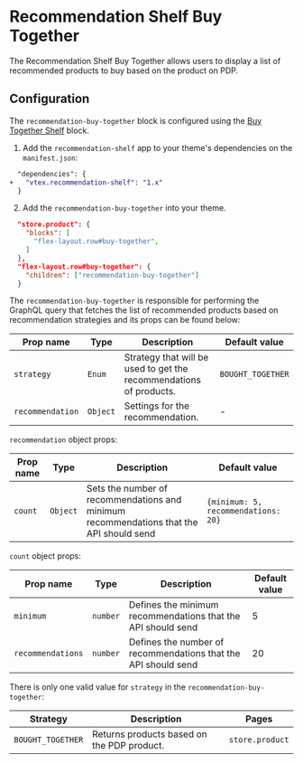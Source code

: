 # Recommendation Shelf Buy Together

The Recommendation Shelf Buy Together allows users to display a list of recommended products to buy based on the product on PDP.

## Configuration

The `recommendation-buy-together` block is configured using the [Buy Together Shelf](https://github.com/vtex-apps/shelf-components/blob/master/docs/BuyTogether.md) block.

1. Add the `recommendation-shelf` app to your theme's dependencies on the `manifest.json`:


```diff
  "dependencies": {
+   "vtex.recommendation-shelf": "1.x"
  }
```

2. Add the `recommendation-buy-together` into your theme.

```json
  "store.product": {
    "blocks": [
      "flex-layout.row#buy-together",
    ]
  },
  "flex-layout.row#buy-together": {
    "children": ["recommendation-buy-together"]
  }
```

The `recommendation-buy-together` is responsible for performing the GraphQL query that fetches the list of recommended products based on recommendation strategies and its props can be found below:

| Prop name            | Type      | Description                                                         | Default value      |
| -------------------- | --------- | ------------------------------------------------------------------- | ------------------ |
| `strategy`           | `Enum`    | Strategy that will be used to get the recommendations of products.  | `BOUGHT_TOGETHER` |
| `recommendation`     | `Object`  | Settings for the recommendation.                                    | - |

`recommendation` object props:

| Prop name            | Type      | Description                                                                      | Default value |
| -------------------- | --------- | -------------------------------------------------------------------------------- | ----- |
| `count`              | `Object`  | Sets the number of recommendations and minimum recommendations that the API should send | `{minimum: 5, recommendations: 20}` |

`count` object props:

| Prop name         | Type      | Description                                                    | Default value |
| ----------------- | --------- | -------------------------------------------------------------- | ------------- |
| `minimum`         | `number`  | Defines the minimum recommendations that the API should send   | 5             |
| `recommendations` | `number`  | Defines the number of recommendations that the API should send | 20            |


There is only one valid value for `strategy` in the `recommendation-buy-together`:

| Strategy          | Description                                  | Pages           |
| --------------    | -------------------------------------------- | --------------- |
| `BOUGHT_TOGETHER` | Returns products based on the PDP product.   | `store.product` |
